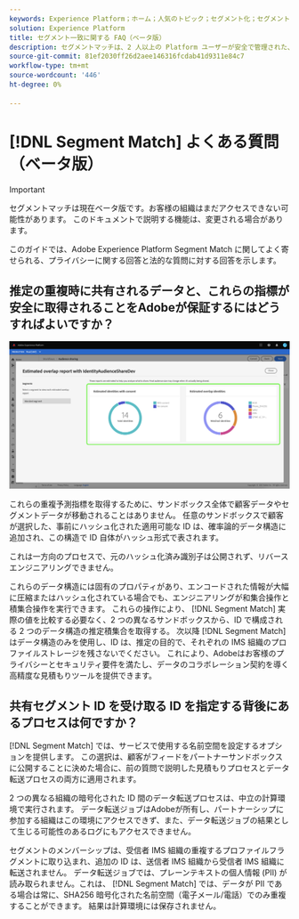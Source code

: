```yaml
---
keywords: Experience Platform；ホーム；人気のトピック；セグメント化；セグメント化；セグメント一致；セグメント一致
solution: Experience Platform
title: セグメント一致に関する FAQ（ベータ版）
description: セグメントマッチは、2 人以上の Platform ユーザーが安全で管理された、プライバシーに優しい方法でセグメントデータを交換できる、Adobe Experience Platformのセグメント共有サービスです。
source-git-commit: 81ef2030ff26d2aee146316fcdab41d9311e84c7
workflow-type: tm+mt
source-wordcount: '446'
ht-degree: 0%

---
```


# [!DNL Segment Match] よくある質問（ベータ版）

>[!IMPORTANT]
>
>セグメントマッチは現在ベータ版です。お客様の組織はまだアクセスできない可能性があります。 このドキュメントで説明する機能は、変更される場合があります。

このガイドでは、Adobe Experience Platform Segment Match に関してよく寄せられる、プライバシーに関する回答と法的な質問に対する回答を示します。

## 推定の重複時に共有されるデータと、これらの指標が安全に取得されることをAdobeが保証するにはどうすればよいですか？

![overlap-report.png](./images/overlap-report.png)

これらの重複予測指標を取得するために、サンドボックス全体で顧客データやセグメントデータが移動されることはありません。 任意のサンドボックスで顧客が選択した、事前にハッシュ化された適用可能な ID は、確率論的データ構造に追加され、この構造で ID 自体がハッシュ形式で表されます。

これは一方向のプロセスで、元のハッシュ化済み識別子は公開されず、リバースエンジニアリングできません。

これらのデータ構造には固有のプロパティがあり、エンコードされた情報が大幅に圧縮またはハッシュ化されている場合でも、エンジニアリングが和集合操作と積集合操作を実行できます。 これらの操作により、 [!DNL Segment Match] 実際の値を比較する必要なく、2 つの異なるサンドボックスから、ID で構成される 2 つのデータ構造の推定積集合を取得する。 次以降 [!DNL Segment Match] はデータ構造のみを使用し、ID は、推定の目的で、それぞれの IMS 組織のプロファイルストレージを残さないでください。 これにより、Adobeはお客様のプライバシーとセキュリティ要件を満たし、データのコラボレーション契約を導く高精度な見積もりツールを提供できます。

## 共有セグメント ID を受け取る ID を指定する背後にあるプロセスは何ですか？

[!DNL Segment Match] では、サービスで使用する名前空間を設定するオプションを提供します。 この選択は、顧客がフィードをパートナーサンドボックスに公開することに決めた場合に、前の質問で説明した見積もりプロセスとデータ転送プロセスの両方に適用されます。

2 つの異なる組織の暗号化された ID 間のデータ転送プロセスは、中立の計算環境で実行されます。 データ転送ジョブはAdobeが所有し、パートナーシップに参加する組織はこの環境にアクセスできず、また、データ転送ジョブの結果として生じる可能性のあるログにもアクセスできません。

セグメントのメンバーシップは、受信者 IMS 組織の重複するプロファイルフラグメントに取り込まれ、追加の ID は、送信者 IMS 組織から受信者 IMS 組織に転送されません。 データ転送ジョブでは、プレーンテキストの個人情報 (PII) が読み取られません。これは、 [!DNL Segment Match] では、データが PII である場合は常に、SHA256 暗号化された名前空間（電子メール/電話）でのみ重複することができます。 結果は計算環境には保存されません。